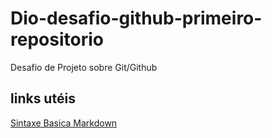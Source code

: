 # Dio-desafio-github-primeiro-repositorio
Desafio de Projeto sobre Git/Github

## links utéis

[Sintaxe Basica Markdown]()
